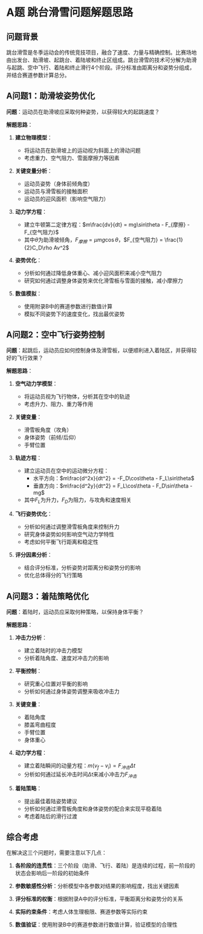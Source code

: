 # A题 跳台滑雪问题解题思路

## 问题背景

跳台滑雪是冬季运动会的传统竞技项目，融合了速度、力量与精确控制。比赛场地由出发台、助滑坡、起跳台、着陆坡和终止区组成。跳台滑雪的技术可分解为助滑与起跳、空中飞行、着陆和终止滑行4个阶段。评分标准由距离分和姿势分组成，并结合赛道参数计算总分。

## A问题1：助滑坡姿势优化

**问题**：运动员在助滑坡应采取何种姿势，以获得较大的起跳速度？

**解题思路**：

1. **建立物理模型**：
   - 将运动员在助滑坡上的运动视为斜面上的滑动问题
   - 考虑重力、空气阻力、雪面摩擦力等因素

2. **关键变量分析**：
   - 运动员姿势（身体前倾角度）
   - 运动员与滑雪板的接触面积
   - 运动员的迎风面积（影响空气阻力）

3. **动力学方程**：
   - 建立牛顿第二定律方程：$m\frac{dv}{dt} = mg\sin\theta - F_{摩擦} - F_{空气阻力}$
   - 其中$\theta$为助滑坡倾角，$F_{摩擦} = \mu mg\cos\theta$，$F_{空气阻力} = \frac{1}{2}C_D\rho Av^2$

4. **姿势优化**：
   - 分析如何通过降低身体重心、减小迎风面积来减小空气阻力
   - 研究如何通过调整身体姿势来优化滑雪板与雪面的接触，减小摩擦力

5. **数值模拟**：
   - 使用附录B中的赛道参数进行数值计算
   - 模拟不同姿势下的速度变化，找出最优姿势

## A问题2：空中飞行姿势控制

**问题**：起跳后，运动员应如何控制身体及滑雪板，以便顺利进入着陆区，并获得较好的飞行效果？

**解题思路**：

1. **空气动力学模型**：
   - 将运动员视为飞行物体，分析其在空中的轨迹
   - 考虑升力、阻力、重力等作用

2. **关键变量**：
   - 滑雪板角度（攻角）
   - 身体姿势（前倾/后仰）
   - 手臂位置

3. **轨迹方程**：
   - 建立运动员在空中的运动微分方程：
     - 水平方向：$m\frac{d^2x}{dt^2} = -F_D\cos\theta - F_L\sin\theta$
     - 垂直方向：$m\frac{d^2y}{dt^2} = F_L\cos\theta - F_D\sin\theta - mg$
   - 其中$F_L$为升力，$F_D$为阻力，与攻角和速度相关

4. **飞行姿势优化**：
   - 分析如何通过调整滑雪板角度来控制升力
   - 研究身体姿势如何影响空气动力学特性
   - 考虑如何平衡飞行距离和稳定性

5. **评分因素分析**：
   - 结合评分标准，分析姿势对距离分和姿势分的影响
   - 优化总体得分的飞行策略

## A问题3：着陆策略优化

**问题**：着陆时，运动员应采取何种策略，以保持身体平衡？

**解题思路**：

1. **冲击力分析**：
   - 建立着陆时的冲击力模型
   - 分析着陆角度、速度对冲击力的影响

2. **平衡控制**：
   - 研究重心位置对平衡的影响
   - 分析如何通过身体姿势调整来吸收冲击力

3. **关键变量**：
   - 着陆角度
   - 膝盖弯曲程度
   - 手臂位置
   - 身体重心

4. **动力学方程**：
   - 建立着陆瞬间的动量方程：$m(v_f - v_i) = F_{冲击}\Delta t$
   - 分析如何通过延长冲击时间$\Delta t$来减小冲击力$F_{冲击}$

5. **着陆策略**：
   - 提出最佳着陆姿势建议
   - 分析如何通过滑雪板角度和身体姿势的配合来实现平稳着陆
   - 考虑着陆后的滑行过渡

## 综合考虑

在解决这三个问题时，需要注意以下几点：

1. **各阶段的连贯性**：三个阶段（助滑、飞行、着陆）是连续的过程，前一阶段的状态会影响后一阶段的初始条件

2. **参数敏感性分析**：分析模型中各参数对结果的影响程度，找出关键因素

3. **评分标准的权衡**：根据附录A中的评分标准，平衡距离分和姿势分的关系

4. **实际约束条件**：考虑人体生理极限、赛道参数等实际约束

5. **数值验证**：使用附录B中的赛道参数进行数值计算，验证模型的合理性